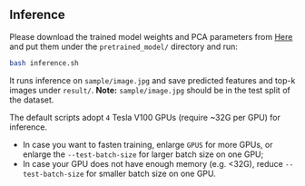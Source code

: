 ## Inference

Please download the trained model weights and PCA parameters from [Here](docs/MODEL_ZOO.md) and put them under the `pretrained_model/` directory and run:
```bash
bash inference.sh
```
It runs inference on `sample/image.jpg` and save predicted features and top-k images under `result/`. **Note:** `sample/image.jpg` should be in the test split of the dataset.

The default scripts adopt `4` Tesla V100 GPUs (require ~32G per GPU) for inference.
+ In case you want to fasten training, enlarge `GPUS` for more GPUs, or enlarge the `--test-batch-size` for larger batch size on one GPU;
+ In case your GPU does not have enough memory (e.g. <32G), reduce `--test-batch-size` for smaller batch size on one GPU.
